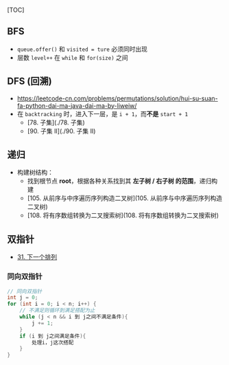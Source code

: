 [TOC]



## BFS

* `queue.offer()` 和 `visited = ture` 必须同时出现
* 层数 `level++` 在 `while` 和 `for(size)` 之间



## DFS (回溯)

* https://leetcode-cn.com/problems/permutations/solution/hui-su-suan-fa-python-dai-ma-java-dai-ma-by-liweiw/
* 在 `backtracking` 时，进入下一层，是 `i + 1`，而**不是** `start + 1`
  * [78. 子集](./78. 子集)
  * [90. 子集 II](./90. 子集 II)



## 递归

* 构建树结构：
  * 找到根节点 **root**，根据各种关系找到其 **左子树 / 右子树 的范围**，递归构建
  * [105. 从前序与中序遍历序列构造二叉树](105. 从前序与中序遍历序列构造二叉树)
  * [108. 将有序数组转换为二叉搜索树](108. 将有序数组转换为二叉搜索树)

## 双指针

- [31. 下一个排列](https://leetcode-cn.com/problems/next-permutation/)

### 同向双指针

```java
// 同向双指针
int j = 0;
for (int i = 0; i < n; i++) {
    // 不满⾜则循环到满⾜搭配为⽌
    while (j < n && i 到 j之间不满⾜条件){
        j += 1;
    }
    if (i 到 j之间满⾜条件){
        处理i，j这次搭配
    }
}
```

## 